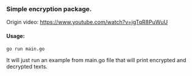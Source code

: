 ### Simple encryption package.

Origin video: https://www.youtube.com/watch?v=jgTqR8PuWuU

#### Usage:
```bash
go run main.go
```
It will just run an example from main.go file that will print encrypted
and decrypted texts.
